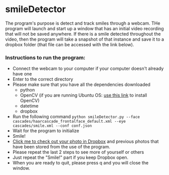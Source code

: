 # smileDetector

The program's purpose is detect and track smiles through a webcam. THe program will launch and start up a window that has an initial video recording that will not be saved anywhere. If there is a smile detected throughout the video, then the program will take a snapshot of that instance and save it to a dropbox folder (that file can be accessed with the link below). 

### Instructions to run the program:
- Connect the webcam to your computer if your computer doesn't already have one
- Enter to the correct directory
- Please make sure that you have all the dependencies downloaded
  - python
  - OpenCV (if you are running Ubuntu OS: [use this link](https://www.pyimagesearch.com/2018/05/28/ubuntu-18-04-how-to-install-opencv/) to install OpenCV)
  - datetime
  - dropbox
- Run the following command
```python smileDetector.py --face cascades/haarcascade_frontalface_default.xml --eye cascades/smile.xml --conf conf.json```
- Wait for the program to initialize
- Smile!
- [Click me to check out your photo in Dropbox](https://www.dropbox.com/sh/wl6nhf12ri9q9pr/AACDjx3NLrMoMt9MynXVhUPda?dl=0) and previous photos that have been stored from the use of the program.
- Please repeat the last 2 steps to see more of yourself or others
- Just repeat the "Smile!" part if you keep Dropbox open.
- When you are ready to quit, please press q and you will close the window.
